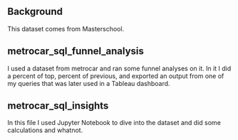 ## Background

This dataset comes from Masterschool.

## metrocar_sql_funnel_analysis

I used a dataset from metrocar and ran some funnel analyses on it. In it I did a percent of top, percent of previous, and exported an output from one of my queries that was later used in a Tableau dashboard.

## metrocar_sql_insights

In this file I used Jupyter Notebook to dive into the dataset and did some calculations and whatnot.
